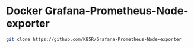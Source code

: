 
# Docker Grafana-Prometheus-Node-exporter

```bash
git clone https://github.com/KB5R/Grafana-Prometheus-Node-exporter
```
